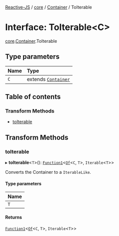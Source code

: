 [Reactive-JS](../README.md) / [core](../modules/core.md) / [Container](../modules/core.Container.md) / ToIterable

# Interface: ToIterable<C\>

[core](../modules/core.md).[Container](../modules/core.Container.md).ToIterable

## Type parameters

| Name | Type |
| :------ | :------ |
| `C` | extends [`Container`](core.Container-1.md) |

## Table of contents

### Transform Methods

- [toIterable](core.Container.ToIterable.md#toiterable)

## Transform Methods

### toIterable

▸ **toIterable**<`T`\>(): [`Function1`](../modules/functions.md#function1)<[`Of`](../modules/core.Container.md#of)<`C`, `T`\>, `Iterable`<`T`\>\>

Converts the Container to a `IterableLike`.

#### Type parameters

| Name |
| :------ |
| `T` |

#### Returns

[`Function1`](../modules/functions.md#function1)<[`Of`](../modules/core.Container.md#of)<`C`, `T`\>, `Iterable`<`T`\>\>
